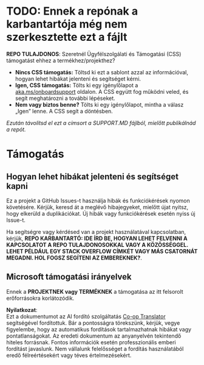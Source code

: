 <!--
CO_OP_TRANSLATOR_METADATA:
{
  "original_hash": "62fe65c1d8e3796c01aa1e3c89666cba",
  "translation_date": "2025-06-12T11:20:12+00:00",
  "source_file": "SUPPORT.md",
  "language_code": "hu"
}
-->
# TODO: Ennek a repónak a karbantartója még nem szerkesztette ezt a fájlt

**REPO TULAJDONOS**: Szeretnél Ügyfélszolgálati és Támogatási (CSS) támogatást ehhez a termékhez/projekthez?

- **Nincs CSS támogatás:** Töltsd ki ezt a sablont azzal az információval, hogyan lehet hibákat jelenteni és segítséget kérni.
- **Igen, CSS támogatás:** Tölts ki egy igénylőlapot a [aka.ms/onboardsupport](https://aka.ms/onboardsupport) oldalon. A CSS együtt fog működni veled, és segít meghatározni a további lépéseket.
- **Nem vagy biztos benne?** Tölts ki egy igénylőlapot, mintha a válasz „Igen” lenne. A CSS segít a döntésben.

*Ezután távolítsd el ezt a címsort a SUPPORT.MD fájlból, mielőtt publikálnád a repót.*

# Támogatás

## Hogyan lehet hibákat jelenteni és segítséget kapni  

Ez a projekt a GitHub Issues-t használja hibák és funkciókérések nyomon követésére. Kérjük, keresd át a meglévő hibajegyeket, mielőtt újat nyitsz, hogy elkerüld a duplikációkat. Új hibák vagy funkciókérések esetén nyiss új Issue-t.

Ha segítségre vagy kérdésed van a projekt használatával kapcsolatban, kérjük, **REPO KARBANTARTÓ: IDE ÍRD BE, HOGYAN LEHET FELVENNI A KAPCSOLATOT A REPO TULAJDONOSOKKAL VAGY A KÖZÖSSÉGGEL. LEHET PÉLDÁUL EGY STACK OVERFLOW CÍMKÉT VAGY MÁS CSATORNÁT MEGADNI. HOL FOGSZ SEGÍTENI AZ EMBEREKNEK?**.

## Microsoft támogatási irányelvek  

Ennek a **PROJEKTNEK vagy TERMÉKNEK** a támogatása az itt felsorolt erőforrásokra korlátozódik.

**Nyilatkozat**:  
Ezt a dokumentumot az AI fordító szolgáltatás [Co-op Translator](https://github.com/Azure/co-op-translator) segítségével fordítottuk. Bár a pontosságra törekszünk, kérjük, vegye figyelembe, hogy az automatikus fordítások tartalmazhatnak hibákat vagy pontatlanságokat. Az eredeti dokumentum az anyanyelvén tekintendő hiteles forrásnak. Fontos információk esetén professzionális emberi fordítást javaslunk. Nem vállalunk felelősséget a fordítás használatából eredő félreértésekért vagy téves értelmezésekért.